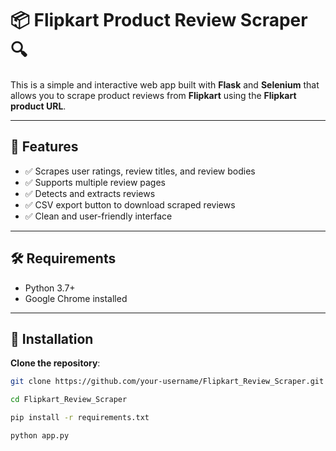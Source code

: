 # 📦 Flipkart Product Review Scraper 🔍

This is a simple and interactive web app built with **Flask** and **Selenium** that allows you to scrape product reviews from **Flipkart** using the **Flipkart product URL**.

---

## 🚀 Features

- ✅ Scrapes user ratings, review titles, and review bodies
- ✅ Supports multiple review pages
- ✅ Detects and extracts reviews 
- ✅ CSV export button to download scraped reviews
- ✅ Clean and user-friendly interface

---

## 🛠 Requirements

- Python 3.7+
- Google Chrome installed

---

## 🧪 Installation

**Clone the repository**:
   ```bash
   git clone https://github.com/your-username/Flipkart_Review_Scraper.git
   
   cd Flipkart_Review_Scraper

   pip install -r requirements.txt

   python app.py

